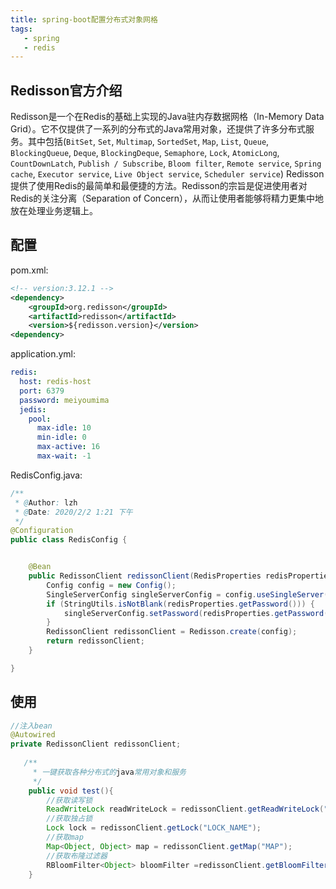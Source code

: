 ```yaml
---
title: spring-boot配置分布式对象网格
tags: 
   - spring
   - redis
---
```



## Redisson官方介绍

Redisson是一个在Redis的基础上实现的Java驻内存数据网格（In-Memory Data Grid）。它不仅提供了一系列的分布式的Java常用对象，还提供了许多分布式服务。其中包括(`BitSet`, `Set`, `Multimap`, `SortedSet`, `Map`, `List`, `Queue`, `BlockingQueue`, `Deque`, `BlockingDeque`, `Semaphore`, `Lock`, `AtomicLong`, `CountDownLatch`, `Publish / Subscribe`, `Bloom filter`, `Remote service`, `Spring cache`, `Executor service`, `Live Object service`, `Scheduler service`) Redisson提供了使用Redis的最简单和最便捷的方法。Redisson的宗旨是促进使用者对Redis的关注分离（Separation of Concern），从而让使用者能够将精力更集中地放在处理业务逻辑上。

## 配置

pom.xml:

```xml
<!-- version:3.12.1 -->
<dependency>
    <groupId>org.redisson</groupId>
    <artifactId>redisson</artifactId>
    <version>${redisson.version}</version>
<dependency>
```


application.yml:

```yml
redis:
  host: redis-host
  port: 6379
  password: meiyoumima
  jedis:
    pool:
      max-idle: 10
      min-idle: 0
      max-active: 16
      max-wait: -1
```

RedisConfig.java:

```java
/**
 * @Author: lzh
 * @Date: 2020/2/2 1:21 下午
 */
@Configuration
public class RedisConfig {


    @Bean
    public RedissonClient redissonClient(RedisProperties redisProperties) {
        Config config = new Config();
        SingleServerConfig singleServerConfig = config.useSingleServer().setAddress("redis://" + redisProperties.getHost() + ":" + redisProperties.getPort());
        if (StringUtils.isNotBlank(redisProperties.getPassword())) {
            singleServerConfig.setPassword(redisProperties.getPassword());
        }
        RedissonClient redissonClient = Redisson.create(config);
        return redissonClient;
    }

}
```

## 使用

```java
//注入bean
@Autowired
private RedissonClient redissonClient;
		
   /**
     * 一键获取各种分布式的java常用对象和服务
     */
    public void test(){
        //获取读写锁
        ReadWriteLock readWriteLock = redissonClient.getReadWriteLock("LOCK_NAME");
        //获取独占锁
        Lock lock = redissonClient.getLock("LOCK_NAME");
        //获取map
        Map<Object, Object> map = redissonClient.getMap("MAP");
        //获取布隆过滤器
        RBloomFilter<Object> bloomFilter =redissonClient.getBloomFilter("BLOOM_FILTER");
    }
```
